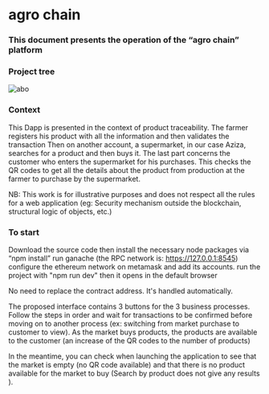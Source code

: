 # agro chain

### This document presents the operation of the “agro chain” platform

### Project tree

![abo](https://user-images.githubusercontent.com/54313119/145922194-3c2539e3-2548-48d4-9dc5-9a1c7db4d56e.png)

### Context

This Dapp is presented in the context of product traceability.
The farmer registers his product with all the information and then validates the transaction
Then on another account, a supermarket, in our case Aziza, searches for a product and then buys it.
The last part concerns the customer who enters the supermarket for his purchases. This checks the QR codes to get all the details about the product from production at the farmer to purchase by the supermarket.

NB: This work is for illustrative purposes and does not respect all the rules for a web application (eg: Security mechanism outside the blockchain, structural logic of objects, etc.)

### To start


Download the source code then install the necessary node packages via “npm install”
run ganache (the RPC network is:  https://127.0.0.1:8545)
configure the ethereum network on metamask and add its accounts.
run the project with "npm run dev" then it opens in the default browser

No need to replace the contract address. It's handled automatically.


The proposed interface contains 3 buttons for the 3 business processes.
Follow the steps in order and wait for transactions to be confirmed before moving on to another process (ex: switching from market purchase to customer to view). As the market buys products, the products are available to the customer (an increase of the QR codes to the number of products)

In the meantime, you can check when launching the application to see that the market is empty (no QR code available) and that there is no product available for the market to buy (Search by product does not give any results ).

